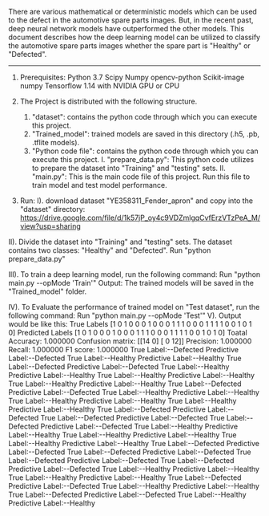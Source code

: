 There are various mathematical or deterministic models which can be used to the defect in the automotive spare parts images. But, in the recent past, deep neural network models have outperformed the other models. This document describes how the deep learning model can be utilized to classify the automotive spare parts images whether the spare part is "Healthy" or "Defected".
____________________________________________________________________________
1. Prerequisites:
    Python 3.7
    Scipy
    Numpy
    opencv-python
    Scikit-image
    numpy
    Tensorflow 1.14 with NVIDIA GPU or CPU

2. The Project is distributed with the following structure.
    1. "dataset":          contains the python code through which you can execute this project.
    2. "Trained_model":    trained models are saved in this directory (.h5, .pb, .tflite models).
    3. "Python code file": contains the python code through which you can execute this project.
            I. "prepare_data.py": This python code utilizes to prepare the dataset into "Training" and "testing" sets.
            II. "main.py": This is the main code file of this project. Run this file to train model and test model performance.

    
3. Run:
I). download dataset "YE358311_Fender_apron" and copy into the "dataset" directory:
                    https://drive.google.com/file/d/1k57jP_oy4c9VDZmlgqCvfErzVTzPeA_M/view?usp=sharing

II). Divide the dataset into "Training" and "testing" sets. The dataset contains two classes: "Healthy" and "Defected".
        Run "python prepare_data.py"

III). To train a deep learning model, run the following command:
            Run "python main.py --opMode 'Train'"
   Output: The trained models will be saved in the "Trained_model" folder.


IV). To Evaluate the performance of trained  model on "Test dataset", run the following command:
							Run  "python main.py --opMode 'Test'" 
V). Output would be like this:
        True Labels [1 0 1 0 0 0 1 0 0 0 1 1 1 0 0 0 1 1 1 1 0 0 1 0 1 0]
	Predicted Labels [1 0 1 0 0 0 1 0 0 0 1 1 1 0 0 0 1 1 1 1 0 0 1 0 1 0]
	Toatal Accuracy: 1.000000
	Confusion matrix: [[14  0]
	 		  [ 0 12]]
	Precision: 1.000000
	Recall: 1.000000
	F1 score: 1.000000
	True Label:--Defected  Predictive Label:--Defected
	True Label:--Healthy   Predictive Label:--Healthy
	True Label:--Defected  Predictive Label:--Defected
	True Label:--Healthy   Predictive Label:--Healthy
	True Label:--Healthy   Predictive Label:--Healthy
	True Label:--Healthy   Predictive Label:--Healthy
	True Label:--Defected  Predictive Label:--Defected
	True Label:--Healthy   Predictive Label:--Healthy
	True Label:--Healthy   Predictive Label:--Healthy
	True Label:--Healthy   Predictive Label:--Healthy
	True Label:--Defected  Predictive Label:--Defected
	True Label:--Defected  Predictive Label:--Defected
	True Label:--Defected  Predictive Label:--Defected
	True Label:--Healthy   Predictive Label:--Healthy
	True Label:--Healthy   Predictive Label:--Healthy
	True Label:--Healthy   Predictive Label:--Healthy
	True Label:--Defected  Predictive Label:--Defected
	True Label:--Defected  Predictive Label:--Defected
	True Label:--Defected  Predictive Label:--Defected
	True Label:--Defected  Predictive Label:--Defected
	True Label:--Healthy   Predictive Label:--Healthy
	True Label:--Healthy   Predictive Label:--Healthy
	True Label:--Defected  Predictive Label:--Defected
	True Label:--Healthy   Predictive Label:--Healthy
	True Label:--Defected  Predictive Label:--Defected
	True Label:--Healthy   Predictive Label:--Healthy

